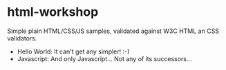 # html-workshop

Simple plain HTML/CSS/JS samples, validated against W3C HTML an CSS validators.

* Hello World: It can't get any simpler! :-)
* Javascript: And only Javascript... Not any of its successors...
